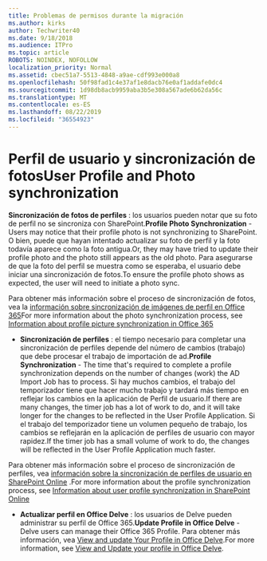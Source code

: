 ```yaml
---
title: Problemas de permisos durante la migración
ms.author: kirks
author: Techwriter40
ms.date: 9/18/2018
ms.audience: ITPro
ms.topic: article
ROBOTS: NOINDEX, NOFOLLOW
localization_priority: Normal
ms.assetid: cbec51a7-5513-4848-a9ae-cdf993e000a8
ms.openlocfilehash: 50f98fad1c4e37af1e8dacb76e0af1addafe0dc4
ms.sourcegitcommit: 1d98db8acb9959aba3b5e308a567ade6b62da56c
ms.translationtype: MT
ms.contentlocale: es-ES
ms.lasthandoff: 08/22/2019
ms.locfileid: "36554923"
---
```

# <a name="user-profile-and-photo-synchronization"></a><span data-ttu-id="ef687-102">Perfil de usuario y sincronización de fotos</span><span class="sxs-lookup"><span data-stu-id="ef687-102">User Profile and Photo synchronization</span></span>

 <span data-ttu-id="ef687-103">**Sincronización de fotos de perfiles** : los usuarios pueden notar que su foto de perfil no se sincroniza con SharePoint.</span><span class="sxs-lookup"><span data-stu-id="ef687-103">**Profile Photo Synchronization** - Users may notice that their profile photo is not synchronizing to SharePoint.</span></span> <span data-ttu-id="ef687-104">O bien, puede que hayan intentado actualizar su foto de perfil y la foto todavía aparece como la foto antigua.</span><span class="sxs-lookup"><span data-stu-id="ef687-104">Or, they may have tried to update their profile photo and the photo still appears as the old photo.</span></span> <span data-ttu-id="ef687-105">Para asegurarse de que la foto del perfil se muestra como se esperaba, el usuario debe iniciar una sincronización de fotos.</span><span class="sxs-lookup"><span data-stu-id="ef687-105">To ensure the profile photo shows as expected, the user will need to initiate a photo sync.</span></span> 
  
<span data-ttu-id="ef687-106">Para obtener más información sobre el proceso de sincronización de fotos, vea la [información sobre sincronización de imágenes de perfil en Office 365](https://go.microsoft.com/fwlink/?linkid=2022634)</span><span class="sxs-lookup"><span data-stu-id="ef687-106">For more information about the photo synchronization process, see [Information about profile picture synchronization in Office 365](https://go.microsoft.com/fwlink/?linkid=2022634)</span></span>
  
- <span data-ttu-id="ef687-107">**Sincronización de perfiles** : el tiempo necesario para completar una sincronización de perfiles depende del número de cambios (trabajo) que debe procesar el trabajo de importación de ad.</span><span class="sxs-lookup"><span data-stu-id="ef687-107">**Profile Synchronization** - The time that's required to complete a profile synchronization depends on the number of changes (work) the AD Import Job has to process.</span></span> <span data-ttu-id="ef687-108">Si hay muchos cambios, el trabajo del temporizador tiene que hacer mucho trabajo y tardará más tiempo en reflejar los cambios en la aplicación de Perfil de usuario.</span><span class="sxs-lookup"><span data-stu-id="ef687-108">If there are many changes, the timer job has a lot of work to do, and it will take longer for the changes to be reflected in the User Profile Application.</span></span> <span data-ttu-id="ef687-109">Si el trabajo del temporizador tiene un volumen pequeño de trabajo, los cambios se reflejarán en la aplicación de perfiles de usuario con mayor rapidez.</span><span class="sxs-lookup"><span data-stu-id="ef687-109">If the timer job has a small volume of work to do, the changes will be reflected in the User Profile Application much faster.</span></span> 
  
<span data-ttu-id="ef687-110">Para obtener más información sobre el proceso de sincronización de perfiles, vea [información sobre la sincronización de perfiles de usuario en SharePoint Online](https://go.microsoft.com/fwlink/?linkid=2022639) .</span><span class="sxs-lookup"><span data-stu-id="ef687-110">For more information about the profile synchronization process, see [Information about user profile synchronization in SharePoint Online](https://go.microsoft.com/fwlink/?linkid=2022639)</span></span>
    
- <span data-ttu-id="ef687-111">**Actualizar perfil en Office Delve** : los usuarios de Delve pueden administrar su perfil de Office 365.</span><span class="sxs-lookup"><span data-stu-id="ef687-111">**Update Profile in Office Delve** - Delve users can manage their Office 365 Profile.</span></span> <span data-ttu-id="ef687-112">Para obtener más información, vea [View and update Your Profile in Office Delve](https://support.office.com/article/View-and-update-your-profile-in-Office-Delve-4e84343b-eedf-45a1-aeb9-8627ccca14ba).</span><span class="sxs-lookup"><span data-stu-id="ef687-112">For more information, see [View and Update your profile in Office Delve](https://support.office.com/article/View-and-update-your-profile-in-Office-Delve-4e84343b-eedf-45a1-aeb9-8627ccca14ba).</span></span>
    

